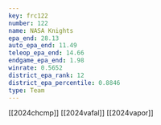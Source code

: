 ```yaml
---
key: frc122
number: 122
name: NASA Knights
epa_end: 28.13
auto_epa_end: 11.49
teleop_epa_end: 14.66
endgame_epa_end: 1.98
winrate: 0.5652
district_epa_rank: 12
district_epa_percentile: 0.8846
type: Team
---
```

[[2024chcmp]]
[[2024vafal]]
[[2024vapor]]
